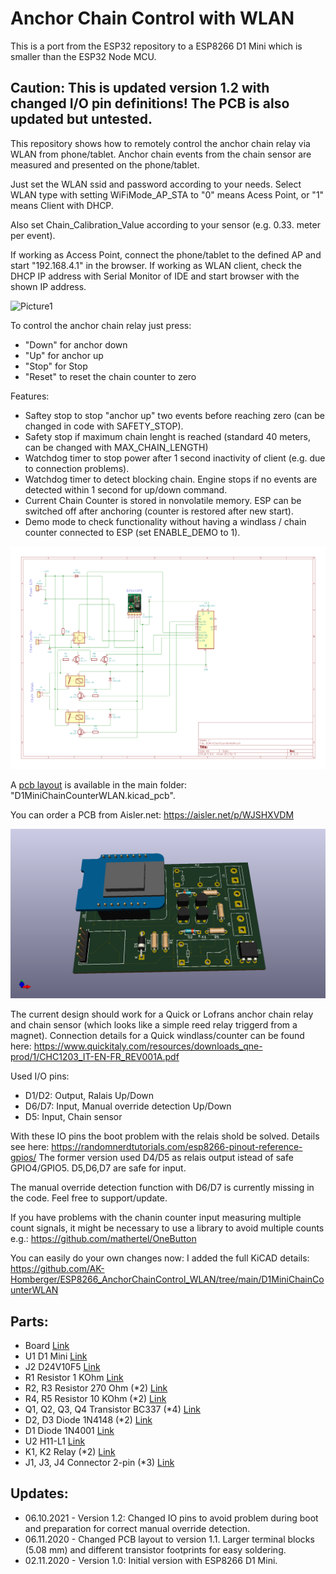 # Anchor Chain Control with WLAN

This is a port from the ESP32 repository to a ESP8266 D1 Mini which is smaller than the ESP32 Node MCU.

## Caution: This is updated version 1.2 with changed I/O pin definitions! The PCB is also updated but untested.

This repository shows how to remotely control the anchor chain relay via WLAN from phone/tablet.
Anchor chain events from the chain sensor are measured and presented on the phone/tablet.

Just set the WLAN ssid and password according to your needs. 
Select WLAN type with setting WiFiMode_AP_STA to "0" means Acess Point, or "1" means Client with DHCP.

Also set Chain_Calibration_Value according to your sensor (e.g. 0.33. meter per event).

If working as Access Point, connect the phone/tablet to the defined AP and start "192.168.4.1" in the browser.
If working as WLAN client, check the DHCP IP address with Serial Monitor of IDE and start browser with the shown IP address.

![Picture1](https://github.com/AK-Homberger/ESP32_ChainCounter_WLAN/blob/master/IMG_1254.PNG)

To control the anchor chain relay just press:
- "Down" for anchor down
- "Up" for anchor up
- "Stop" for Stop
- "Reset" to reset the chain counter to zero

Features:
- Saftey stop to stop "anchor up" two events before reaching zero (can be changed in code with SAFETY_STOP).
- Safety stop if maximum chain lenght is reached (standard 40 meters, can be changed with MAX_CHAIN_LENGTH)
- Watchdog timer to stop power after 1 second inactivity of client (e.g. due to connection problems).
- Watchdog timer to detect blocking chain. Engine stops if no events are detected within 1 second for up/down command.
- Current Chain Counter is stored in nonvolatile memory. ESP can be switched off after anchoring (counter is restored after new start).
- Demo mode to check functionality without having a windlass / chain counter connected to ESP (set ENABLE_DEMO to 1).

![Picture2](https://github.com/AK-Homberger/ESP8266_AnchorChainContol_WLAN/blob/main/SchematicsD1MiniChainCounterWLAN.png)

A [pcb layout](https://github.com/AK-Homberger/ESP8266_AnchorChainContol_WLAN/blob/main/D1MiniChainCounterWLAN-Board.pdf) is available in the main folder: "D1MiniChainCounterWLAN.kicad_pcb".

You can order a PCB from Aisler.net: https://aisler.net/p/WJSHXVDM

![Board](https://github.com/AK-Homberger/ESP8266_AnchorChainContol_WLAN/blob/main/D1MiniChainCounterWLAN.png)

The current design should work for a Quick or Lofrans anchor chain relay and chain sensor (which looks like a simple reed relay triggerd from a magnet). Connection details  for a Quick windlass/counter can be found here: https://www.quickitaly.com/resources/downloads_qne-prod/1/CHC1203_IT-EN-FR_REV001A.pdf

Used I/O pins:

- D1/D2: Output, Ralais Up/Down
- D6/D7: Input, Manual override detection Up/Down
- D5: Input, Chain sensor 

With these IO pins the boot problem with the relais shold be solved. Details see here: https://randomnerdtutorials.com/esp8266-pinout-reference-gpios/
The former version used D4/D5 as relais output istead of safe GPIO4/GPIO5. D5,D6,D7 are safe for input.

The manual override detection function with D6/D7 is currently missing in the code. Feel free to support/update.

If you have problems with the chanin counter input measuring multiple count signals, it might be necessary to use a library to avoid multiple counts e.g.: https://github.com/mathertel/OneButton

You can easily do your own changes now: I added the full KiCAD details: https://github.com/AK-Homberger/ESP8266_AnchorChainControl_WLAN/tree/main/D1MiniChainCounterWLAN

## Parts:

- Board [Link](https://aisler.net/p/WJSHXVDM)
- U1 D1 Mini [Link](https://www.reichelt.de/de/en/d1-mini-esp8266-v3-0-d1-mini-p253978.html?&nbc=1)
- J2 D24V10F5 [Link](https://eckstein-shop.de/Pololu-5V-1A-Step-Down-Spannungsregler-D24V10F5)
- R1 Resistor 1 KOhm [Link](https://www.reichelt.de/de/en/carbon-film-resistor-1-4-w-5-1-0-kilo-ohms-1-4w-1-0k-p1315.html?&trstct=pos_2&nbc=1)
- R2, R3 Resistor 270 Ohm (*2) [Link](https://www.reichelt.de/de/en/carbon-film-resistor-1-4-w-5-270-ohm-1-4w-270-p1390.html?&nbc=1)
- R4, R5 Resistor 10 KOhm (*2) [Link](https://www.reichelt.de/de/en/carbon-film-resistor-1-4w-5-10-kilo-ohms-1-4w-10k-p1338.html?&nbc=1)
- Q1, Q2, Q3, Q4 Transistor BC337 (*4) [Link](https://www.reichelt.de/de/en/transistor-to-92-bl-npn-45v-800ma-bc-337-25-dio-p219125.html?&nbc=1)
- D2, D3 Diode 1N4148 (*2) [Link](https://www.reichelt.de/schalt-diode-100-v-150-ma-do-35-1n-4148-p1730.html?search=1n4148)
- D1 Diode 1N4001 [Link](https://www.reichelt.de/de/en/rectifier-diode-do41-50-v-1-a-1n-4001-p1723.html?&nbc=1)
- U2 H11-L1 [Link](https://www.reichelt.de/optokoppler-1-mbit-s-dil-6-h11l1m-p219351.html?search=H11-l1)
- K1, K2 Relay (*2) [Link](https://www.reichelt.de/de/en/miniature-power-relay-g5q-1-no-5-v-dc-5-a-g5q-1a-eu-5dc-p258331.html?&nbc=1)
- J1, J3, J4 Connector 2-pin (*3) [Link](https://www.reichelt.de/de/en/2-pin-terminal-strip-spacing-5-08-akl-101-02-p36605.html?&nbc=1)


## Updates:

- 06.10.2021 - Version 1.2: Changed IO pins to avoid problem during boot and preparation for correct manual override detection.
- 06.11.2020 - Changed PCB layout to version 1.1. Larger terminal blocks (5.08 mm) and different transistor footprints for easy soldering.
- 02.11.2020 - Version 1.0: Initial version with ESP8266 D1 Mini.
